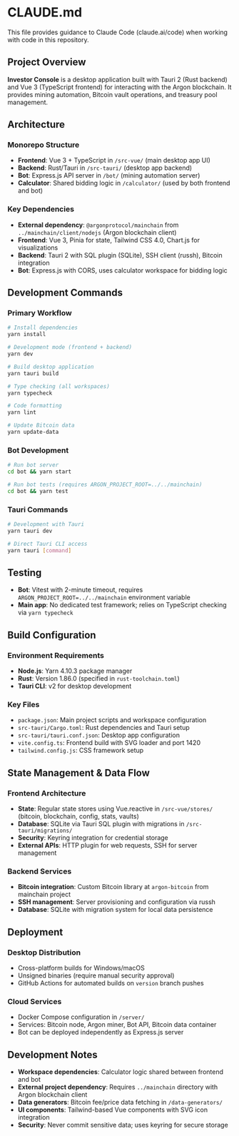 # CLAUDE.md

This file provides guidance to Claude Code (claude.ai/code) when working with code in this repository.

## Project Overview

**Investor Console** is a desktop application built with Tauri 2 (Rust backend) and Vue 3 (TypeScript frontend) for interacting with the Argon blockchain. It provides mining automation, Bitcoin vault operations, and treasury pool management.

## Architecture

### Monorepo Structure
- **Frontend**: Vue 3 + TypeScript in `/src-vue/` (main desktop app UI)
- **Backend**: Rust/Tauri in `/src-tauri/` (desktop app backend)
- **Bot**: Express.js API server in `/bot/` (mining automation server)
- **Calculator**: Shared bidding logic in `/calculator/` (used by both frontend and bot)

### Key Dependencies
- **External dependency**: `@argonprotocol/mainchain` from `../mainchain/client/nodejs` (Argon blockchain client)
- **Frontend**: Vue 3, Pinia for state, Tailwind CSS 4.0, Chart.js for visualizations
- **Backend**: Tauri 2 with SQL plugin (SQLite), SSH client (russh), Bitcoin integration
- **Bot**: Express.js with CORS, uses calculator workspace for bidding logic

## Development Commands

### Primary Workflow
```bash
# Install dependencies
yarn install

# Development mode (frontend + backend)
yarn dev

# Build desktop application
yarn tauri build

# Type checking (all workspaces)
yarn typecheck

# Code formatting
yarn lint

# Update Bitcoin data
yarn update-data
```

### Bot Development
```bash
# Run bot server
cd bot && yarn start

# Run bot tests (requires ARGON_PROJECT_ROOT=../../mainchain)
cd bot && yarn test
```

### Tauri Commands
```bash
# Development with Tauri
yarn tauri dev

# Direct Tauri CLI access
yarn tauri [command]
```

## Testing

- **Bot**: Vitest with 2-minute timeout, requires `ARGON_PROJECT_ROOT=../../mainchain` environment variable
- **Main app**: No dedicated test framework; relies on TypeScript checking via `yarn typecheck`

## Build Configuration

### Environment Requirements
- **Node.js**: Yarn 4.10.3 package manager
- **Rust**: Version 1.86.0 (specified in `rust-toolchain.toml`)
- **Tauri CLI**: v2 for desktop development

### Key Files
- `package.json`: Main project scripts and workspace configuration
- `src-tauri/Cargo.toml`: Rust dependencies and Tauri setup
- `src-tauri/tauri.conf.json`: Desktop app configuration
- `vite.config.ts`: Frontend build with SVG loader and port 1420
- `tailwind.config.js`: CSS framework setup

## State Management & Data Flow

### Frontend Architecture
- **State**: Regular state stores using Vue.reactive in `/src-vue/stores/` (bitcoin, blockchain, config, stats, vaults)
- **Database**: SQLite via Tauri SQL plugin with migrations in `/src-tauri/migrations/`
- **Security**: Keyring integration for credential storage
- **External APIs**: HTTP plugin for web requests, SSH for server management

### Backend Services
- **Bitcoin integration**: Custom Bitcoin library at `argon-bitcoin` from mainchain project
- **SSH management**: Server provisioning and configuration via russh
- **Database**: SQLite with migration system for local data persistence

## Deployment

### Desktop Distribution
- Cross-platform builds for Windows/macOS
- Unsigned binaries (require manual security approval)
- GitHub Actions for automated builds on `version` branch pushes

### Cloud Services
- Docker Compose configuration in `/server/`
- Services: Bitcoin node, Argon miner, Bot API, Bitcoin data container
- Bot can be deployed independently as Express.js server

## Development Notes

- **Workspace dependencies**: Calculator logic shared between frontend and bot
- **External project dependency**: Requires `../mainchain` directory with Argon blockchain client
- **Data generators**: Bitcoin fee/price data fetching in `/data-generators/`
- **UI components**: Tailwind-based Vue components with SVG icon integration
- **Security**: Never commit sensitive data; uses keyring for secure storage
